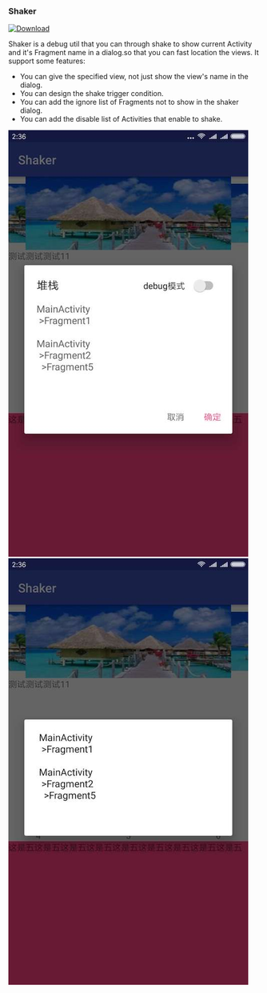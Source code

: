 

### Shaker


[ ![Download](https://api.bintray.com/packages/lovejjfg/maven/Shaker/images/download.svg) ](https://bintray.com/lovejjfg/maven/Shaker/_latestVersion)

Shaker is a debug util that you can through shake to show current Activity and it's Fragment name in a dialog.so that you can fast location the views.
It support some features:

* You can give the specified view, not just show the view's name in the dialog.
* You can design the shake trigger condition.
* You can add the ignore list of Fragments not to show in the shaker dialog.
* You can add the disable list of Activities that enable to shake.


![定制弹窗效果](https://raw.githubusercontent.com/lovejjfg/screenshort/8653ede91bd3f8979e33760f314414035eb8dc29/WechatIMG291.jpeg)
![默认弹窗效果](https://raw.githubusercontent.com/lovejjfg/screenshort/8653ede91bd3f8979e33760f314414035eb8dc29/WechatIMG292.jpeg)







